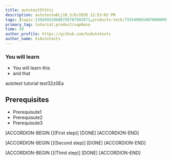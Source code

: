 ```yaml
---
title: autotest5Y1Yzi
description: autotestw6Lj10_5/6/2020 12:53:02 PM
tags: [topic:139269250608756787992873,products:tech/73554900100700000996,tutorial:experience/advanced]
primary_tag: tutorial:product/sapHana
time: 49
author_profile: https://github.com/ksAutotests
author_name: ksAutotests
---
```

### You will learn
- You will learn this
- and that

autotest tutorial text32z0Ea

## Prerequisites
- Prerequisute1
- Prerequisute2
- Prerequisute3

[ACCORDION-BEGIN [](First step)]
[DONE]
[ACCORDION-END]

[ACCORDION-BEGIN [](Second step)]
[DONE]
[ACCORDION-END]

[ACCORDION-BEGIN [](Third step)]
[DONE]
[ACCORDION-END]

